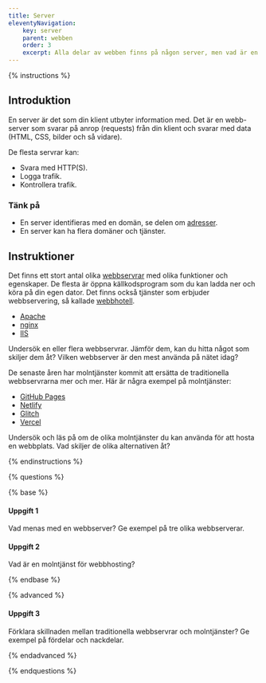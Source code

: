 ```yaml
---
title: Server
eleventyNavigation:
    key: server
    parent: webben
    order: 3
    excerpt: Alla delar av webben finns på någon server, men vad är en server?
---
```


{% instructions %}

## Introduktion

En server är det som din klient utbyter information med. Det är en webb-server som svarar på anrop (requests) från din klient och svarar med data (HTML, CSS, bilder och så vidare).

De flesta servrar kan:

-   Svara med HTTP(S).
-   Logga trafik.
-   Kontrollera trafik.

### Tänk på

- En server identifieras med en domän, se delen om [adresser](adresser.html).
- En server kan ha flera domäner och tjänster.

## Instruktioner

Det finns ett stort antal olika [webbservrar](https://en.wikipedia.org/wiki/Web_server) med olika funktioner och egenskaper. De flesta är öppna källkodsprogram som du kan ladda ner och köra på din egen dator. Det finns också tjänster som erbjuder webbservering, så kallade [webbhotell](https://en.wikipedia.org/wiki/Web_hosting_service).

-   [Apache](https://www.apache.org/)
-   [nginx](https://nginx.org/)
-   [IIS](https://www.iis.net/)

Undersök en eller flera webbservrar. Jämför dem, kan du hitta något som skiljer dem åt? Vilken webbserver är den mest använda på nätet idag?

De senaste åren har molntjänster kommit att ersätta de traditionella webbservrarna mer och mer. Här är några exempel på molntjänster:

- [GitHub Pages](https://pages.github.com/)
- [Netlify](https://www.netlify.com/)
- [Glitch](https://glitch.com/)
- [Vercel](https://vercel.com/)

Undersök och läs på om de olika molntjänster du kan använda för att hosta en webbplats. Vad skiljer de olika alternativen åt?

{% endinstructions %}

{% questions %}

{% base %}

#### Uppgift 1

Vad menas med en webbserver? Ge exempel på tre olika webbserverar.

#### Uppgift 2

Vad är en molntjänst för webbhosting?

{% endbase %}

{% advanced %}

#### Uppgift 3

Förklara skillnaden mellan traditionella webbservrar och molntjänster?
Ge exempel på fördelar och nackdelar.

{% endadvanced %}

{% endquestions %}
